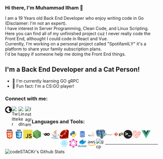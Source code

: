 ### Hi there, I'm Muhammad Ilham 👋
I am a 19 Years old Back End Developer who enjoy writing code in Go (Disclaimer: I'm not an expert). <br />
I have interest in Server Programming, Clean Code, and Linux Scripting. <br />
Here you can find all of my unfinished project cuz I never really code the Front End, althought I could code in React and Vue. <br />
Currently, I'm working on a personal project called "SpotifamILY" it's a platform to share your family subscription plans. <br />
I'd be happy if someone help me doing the Front End things.

## I'm a Back End Developer and a Cat Person!
- 🌱 I'm currently learning GO gRPC
- 🌈 Fun fact: I'm a CS:GO player!

### Connect with me:

[<img align="left" alt="muhammadilham.com" width="22px" src="https://raw.githubusercontent.com/iconic/open-iconic/master/svg/globe.svg" />][website]
[<img align="left" alt="Twitter" width="22px" src="https://cdn.jsdelivr.net/npm/simple-icons@v3/icons/twitter.svg" />][twitter]
[<img align="left" alt="LinkedIn" width="22px" src="https://cdn.jsdelivr.net/npm/simple-icons@v3/icons/linkedin.svg" />][linkedin]
[<img align="left" alt="Instagram" width="22px" src="https://cdn.jsdelivr.net/npm/simple-icons@v3/icons/instagram.svg" />][instagram]

<br />

### Languages and Tools:

[<img align="left" alt="HTML5" width="30px" src="https://raw.githubusercontent.com/github/explore/80688e429a7d4ef2fca1e82350fe8e3517d3494d/topics/html/html.png" />][webdevplaylist]
[<img align="left" alt="CSS3" width="30px" src="https://raw.githubusercontent.com/github/explore/80688e429a7d4ef2fca1e82350fe8e3517d3494d/topics/css/css.png" />][cssplaylist]
[<img align="left" alt="JavaScript" width="30px" src="https://raw.githubusercontent.com/github/explore/80688e429a7d4ef2fca1e82350fe8e3517d3494d/topics/javascript/javascript.png" />][jsplaylist]
[<img align="left" alt="Node.js" width="30px" src="https://raw.githubusercontent.com/github/explore/80688e429a7d4ef2fca1e82350fe8e3517d3494d/topics/nodejs/nodejs.png" />][webdevplaylist]
[<img align="left" alt="Go" width="30px" src="https://raw.githubusercontent.com/github/explore/361e2821e2dea67711cde99c9c40ed357061cf27/topics/go/go.png" />][webdevplaylist]
[<img align="left" alt="Java" width="30px" src="https://raw.githubusercontent.com/github/explore/361e2821e2dea67711cde99c9c40ed357061cf27/topics/java/java.png" />][webdevplaylist]
[<img align="left" alt="Ruby" width="30px" src="https://raw.githubusercontent.com/github/explore/361e2821e2dea67711cde99c9c40ed357061cf27/topics/ruby/ruby.png" />][webdevplaylist]
[<img align="left" alt="Python" width="30px" src="https://raw.githubusercontent.com/github/explore/361e2821e2dea67711cde99c9c40ed357061cf27/topics/python/python.png" />][webdevplaylist]
[<img align="left" alt="SQL" width="30px" src="https://raw.githubusercontent.com/github/explore/80688e429a7d4ef2fca1e82350fe8e3517d3494d/topics/sql/sql.png" />][webdevplaylist]
[<img align="left" alt="MySQL" width="30px" src="https://raw.githubusercontent.com/github/explore/80688e429a7d4ef2fca1e82350fe8e3517d3494d/topics/mysql/mysql.png" />][webdevplaylist]
[<img align="left" alt="PostgreSQL" width="30px" src="https://raw.githubusercontent.com/github/explore/80688e429a7d4ef2fca1e82350fe8e3517d3494d/topics/postgresql/postgresql.png" />][webdevplaylist]
[<img align="left" alt="MongoDB" width="30px" src="https://raw.githubusercontent.com/github/explore/80688e429a7d4ef2fca1e82350fe8e3517d3494d/topics/mongodb/mongodb.png" />][webdevplaylist]
[<img align="left" alt="Git" width="30px" src="https://raw.githubusercontent.com/github/explore/80688e429a7d4ef2fca1e82350fe8e3517d3494d/topics/git/git.png" />][webdevplaylist]
[<img align="left" alt="terminal" width="30px" src="https://raw.githubusercontent.com/github/explore/80688e429a7d4ef2fca1e82350fe8e3517d3494d/topics/terminal/terminal.png" />][webdevplaylist]
[<img align="left" alt="Laravel" width="30px" src="https://raw.githubusercontent.com/github/explore/80688e429a7d4ef2fca1e82350fe8e3517d3494d/topics/laravel/laravel.png" />][webdevplaylist]
[<img align="left" alt="Vue" width="30px" src="https://raw.githubusercontent.com/github/explore/80688e429a7d4ef2fca1e82350fe8e3517d3494d/topics/vue/vue.png" />][reactplaylist]
[<img align="left" alt="React" width="30px" src="https://raw.githubusercontent.com/github/explore/80688e429a7d4ef2fca1e82350fe8e3517d3494d/topics/react/react.png" />][reactplaylist]
[<img align="left" alt="GraphQL" width="30px" src="https://raw.githubusercontent.com/github/explore/80688e429a7d4ef2fca1e82350fe8e3517d3494d/topics/graphql/graphql.png" />][webdevplaylist]
[<img align="left" alt="Docker" width="30px" src="https://raw.githubusercontent.com/github/explore/80688e429a7d4ef2fca1e82350fe8e3517d3494d/topics/docker/docker.png" />][webdevplaylist]
[<img align="left" alt="aws" width="30px" src="https://raw.githubusercontent.com/github/explore/80688e429a7d4ef2fca1e82350fe8e3517d3494d/topics/aws/aws.png" />][webdevplaylist]
[<img align="left" alt="gcp" width="30px" src="https://avatars0.githubusercontent.com/u/2810941?s=200&v=4" />][webdevplaylist]

<br />
<br />

---

<img align="left" alt="codeSTACKr's Github Stats" src="https://github-readme-stats.codestackr.vercel.app/api?username=mhdiiilham&show_icons=true&hide_border=true" />

[website]: https://muhammadilham.com
[twitter]: https://twitter.com/w8rloO
[youtube]: https://youtube.com/codeSTACKr
[instagram]: https://instagram.com/piigyy
[linkedin]: https://www.linkedin.com/in/muhammad-ilham-491a99194/
[webdevplaylist]: #
[jsplaylist]: #
[cssplaylist]: #
[reactplaylist]: #
[klikacc]: https://klikacc.co.id
[SpotifamILY]: https://github.com/Spotifamily
